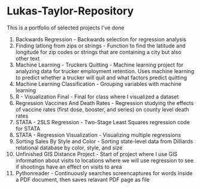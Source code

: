 # Lukas-Taylor-Repository
This is a portfolio of selected projects I've done
1) Backwards Regression - Backwards selection for regression analysis
2) Finding latlong from zips or strings - Function to find the latitude and longitude for zip codes or strings that are containing a city but also other text
3) Machine Learning - Truckers Quitting - Machine learning project for analyzing data for trucker employment retention. Uses machine learning to predict whether a trucker will quit and what factors predict quitting
4) Machine Learning Classification - Grouping variables with machine learning
5) R - Visualization Final - Final for class where I visualized a dataset
6) Regression Vaccines And Death Rates - Regression studying the effects of vaccine rates (first dose, booster, and series) on county level death rates
7) STATA - 2SLS Regression - Two-Stage Least Squares regression code for STATA
8) STATA - Regression Visualization - Visualizing multiple regressions
9) Sorting Sales By Style and Color - Sorting state-level data from Dilliards relational database by color, style, and size 
10) Unfinished GIS Distance Project - Start of project where I use GIS information about visits to locations where we will use regression to see if shootings have an effect on visits to area
11) Pythonreader - Continuously searches screencaptures for words inside a PDF document, then saves relavant PDF page as file
